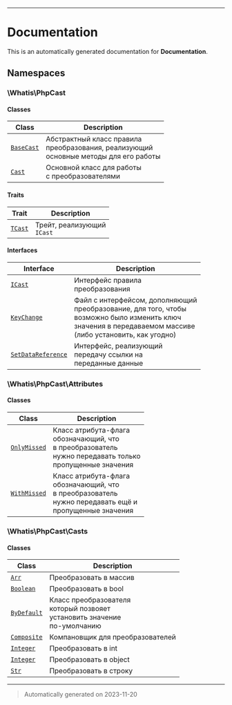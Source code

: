 
***

# Documentation



This is an automatically generated documentation for **Documentation**.


## Namespaces


### \Whatis\PhpCast

#### Classes

| Class | Description |
|-------|-------------|
| [`BaseCast`](./classes/Whatis/PhpCast/BaseCast.md) | Абстрактный класс правила<br />преобразования, реализующий<br />основные методы для его работы|
| [`Cast`](./classes/Whatis/PhpCast/Cast.md) | Основной класс для работы<br />с преобразователями|


#### Traits

| Trait | Description |
|-------|-------------|
| [`TCast`](./classes/Whatis/PhpCast/TCast.md) | Трейт, реализующий<br />`ICast`|



#### Interfaces

| Interface | Description |
|-----------|-------------|
| [`ICast`](./classes/Whatis/PhpCast/ICast.md) | Интерфейс правила<br />преобразования|
| [`KeyChange`](./classes/Whatis/PhpCast/KeyChange.md) | Файл с интерфейсом, дополняющий<br />преобразование, для того, чтобы<br />возможно было изменить ключ<br />значения в передаваемом массиве<br />(либо установить, как угодно)|
| [`SetDataReference`](./classes/Whatis/PhpCast/SetDataReference.md) | Интерфейс, реализующий<br />передачу ссылки на<br />переданные данные|



### \Whatis\PhpCast\Attributes

#### Classes

| Class | Description |
|-------|-------------|
| [`OnlyMissed`](./classes/Whatis/PhpCast/Attributes/OnlyMissed.md) | Класс атрибута-флага<br />обозначающий, что<br />в преобразователь<br />нужно передавать только<br />пропущенные значения|
| [`WithMissed`](./classes/Whatis/PhpCast/Attributes/WithMissed.md) | Класс атрибута-флага<br />обозначающий, что<br />в преобразователь<br />нужно передавать ещё и<br />пропущенные значения|




### \Whatis\PhpCast\Casts

#### Classes

| Class | Description |
|-------|-------------|
| [`Arr`](./classes/Whatis/PhpCast/Casts/Arr.md) | Преобразовать в массив|
| [`Boolean`](./classes/Whatis/PhpCast/Casts/Boolean.md) | Преобразовать в bool|
| [`ByDefault`](./classes/Whatis/PhpCast/Casts/ByDefault.md) | Класс преобразователя<br />который позвояет<br />установить значение<br />по-умолчанию|
| [`Composite`](./classes/Whatis/PhpCast/Casts/Composite.md) | Компановщик для преобразователей|
| [`Integer`](./classes/Whatis/PhpCast/Casts/Integer.md) | Преобразовать в int|
| [`Integer`](./classes/Whatis/PhpCast/Casts/Integer.md) | Преобразовать в object|
| [`Str`](./classes/Whatis/PhpCast/Casts/Str.md) | Преобразовать в строку|




***
> Automatically generated on 2023-11-20
